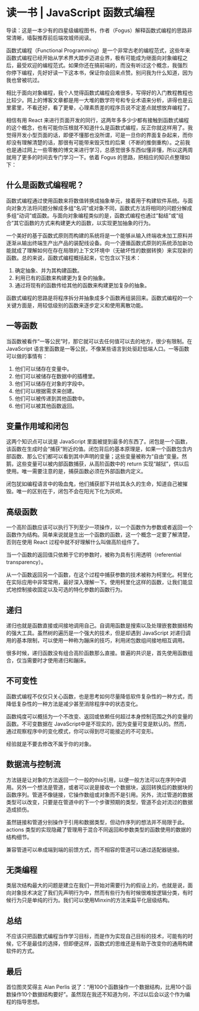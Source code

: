 # 读一书 | JavaScript 函数式编程

导读：这是一本少有的四星级编程图书，作者（Fogus）解释函数式编程的思路非常清晰，墙裂推荐前后端攻城师阅读。

函数式编程（Functional Programming）是一个非常古老的编程范式，这些年来函数式编程已经开始从学术界大踏步迈进业界，极有可能成为继面向对象编程之后，最受欢迎的编程范式。如果你还在搞前端的，而没有听过这个概念，我强烈
你停下编程，先好好读一下这本书，保证你会回来点赞。别问我为什么知道，因为我也曾被坑过。

相比于面向对象编程，我个人觉得函数式编程会难很多，写得好的入门教程教程也比较少。网上的博客文章都是用一大堆的数学符号和专业术语来分析，讲得也是云里雾里，不看还好，看了更晕，心理素质差的程序员说不定差点就想放弃编程了。

相信有用 React 来进行页面开发的同行，这两年多多少少都有接触到函数式编程的这个概念，也有可能你压根就不知道什么是函数式编程，反正你就这样用了。我觉得开发小型页面的话，即便不懂那也没所谓，可是一旦你的界面复杂起来，而你却没有理解清楚的话，那很有可能带来毁灭性的后果（不断的推倒重构）。之前我也是通过网上一些零散的博文来进行学习，总感觉很多东西似懂非懂，所以这两周就用了更多的时间去专门学习一下。依着 Fogus 的思路，把相应的知识点整理如下：

## 什么是函数式编程呢？
函数式编程通过使用函数来将数值转换成抽象单元，接着用于构建软件系统。与面向对象方法将问题分解成多组“名词”或对象不同，函数式方法将相同的问题分解成多组“动词”或函数。与面向对象编程类似的是，函数式编程也通过“黏结”或“组合”其它函数的方式来构建更大的函数，以实现更加抽象的行为。

一个美好的基于函数式原则而构建的系统将是一个能够从输入终端收未加工原料并逐渐从输出终端生产出产品的装配线设备。向一个遵循函数式原则的系统添加新功能就成了理解如何在存在局限的上下文环境中（无破坏性的数据转换）来实现新的函数。总的来说，函数式编程概括起来，它包含以下技术：

1. 确定抽象、并为其构建函数。
2. 利用已有的函数来构建更为复杂的抽象。
3. 通过将现有的函数传给其他的函数来构建更加复杂的抽象。

函数式编程的思路是将程序拆分并抽象成多个函数再组装回来。函数式编程的一个关键方面是，用较低级别的函数来逐步定义和使用离散功能。

## 一等函数
当函数被看作“一等公民”时，那它就可以去任何值可以去的地方，很少有限制。在 JavaScript 语言里函数是一等公民，不像某些语言到处驱赶低端人口。一等函数可以做的事情有：

1. 他们可以储存在变量中。
2. 他们可以被储存在数据中的插槽里。
3. 他们可以储存在对象的字段中。
4. 他们可以根据需求来创建。
5. 他们可以被传递到其他函数中。
6. 他们可以被其他函数返回。

## 变量作用域和闭包
这两个知识点可以说是 JavaScript 里面被提到最多的东西了。闭包是一个函数，该函数在生成时会“捕获”附近的值。闭包背后的基本原理是，如果一个函数包含内部函数、那么它们都可以看到其中声明的变量；这些变量被称为“自由”变量。然鹅，这些变量可以被内部函数捕获，从高阶函数中的 return 实现“越狱”，供以后使用。唯一需要注意的是，捕获函数必须在外部函数内定义。

闭包犹如编程语言中的吸血鬼，他们捕获部下并给其永久的生命，知道自己被摧毁。唯一的区别在于，闭包不会在阳光下化为灰烬。

## 高级函数
一个高阶函数应该可以执行下列至少一项操作，以一个函数作为参数或者返回一个函数作为结构。简单来说就是生出一个函数的函数，这一个概念一定要了解清楚，否则在使用 React 过程中就不好理解什么叫做高阶组件了。

当一个函数的返回值只依赖于它的参数时，被称为具有引用透明（referential transparency）。

从一个函数返回另一个函数，在这个过程中捕获参数的技术被称为柯里化。柯里化在实际应用中非常常用，最好深入理解一下。使用柯里化这样的函数，让我们能显式地控制接收固定以及可选的特化参数的函数行为。

## 递归
递归也就是函数直接或间接地调用自己。自调用函数是搜索以及处理嵌套数据结构的强大工具。虽然树的遍历是一个强大的技术，但是却遇到 JavaScript 对递归调用的基本限制，可以使用一种称为蹦床的技巧，利用闭包数组间接地相互调用。

很多时候，递归函数没有组合高阶函数那么直接。普遍的共识是，首先使用函数组合，仅当需要时才使用递归和蹦床。

## 不可变性
函数式编程不仅仅只关心函数，也是思考如何尽量降低软件复杂性的一种方式，而降低复杂性的一种方法是减少甚至消除程序中的状态变化。

函数纯度可以概括为一个不改变、返回或依赖任何超过本身控制范围之外的变量的函数。不可变数据在 JavaScript中是不现实的，因为变量可变是默认的。然而，通过观察程序中的变化模式，你可以得到尽可能接近的不可变形。

经验就是不要去修改不属于你的对象。

## 数据流与控制流
方法链是让对象的方法返回一个一般的this引用，以便一般方法可以在序列中调用。另外一个想法是管道，或者可以说是接收一个数据块，返回转换后的数据块的函数序列。管道不像链接，它操作数组或对象而不是引用。另外，流过管道的数据类型可以改变，只要是在管道中的下一个步骤预期的类型，管道不会对流过的数据造成损伤。

虽然链接和管道分别操作于引用和数据类型，但动作序列的想法并不局限于此。actions 类型的实现隐藏了管理用于混合不同返回和参数类型的函数使用的数据的结构细节。

兼容管道可以串成端到端的前馈方式，而不相容的管道可以通过适配器链接。

## 无类编程
类层次结构最大的问题是建立在我们一开始对需要行为的假设上的，也就是说，面向对象技术决定了我们先声明行为中，然而有些行为有时候很难按逻辑分类，有时候行为只是单纯的行为。我们可以使用Minxin的方法来扁平化层级结构。

## 总结
不应该只把函数式编程当作学习目标，而是作为实现自己目标的技术，可能有的时候，它不是最佳的选择，但即便这样，函数式的思维还是有助于改变你的通用构建软件的方式。

## 最后
首位图灵奖得主 Alan Perlis 说了：“用100个函数操作一个数据结构，比用10个函数操作10个数据结构要好”。虽然现在我还不知道为何，不过以后会以这个作为编程的指导思想。